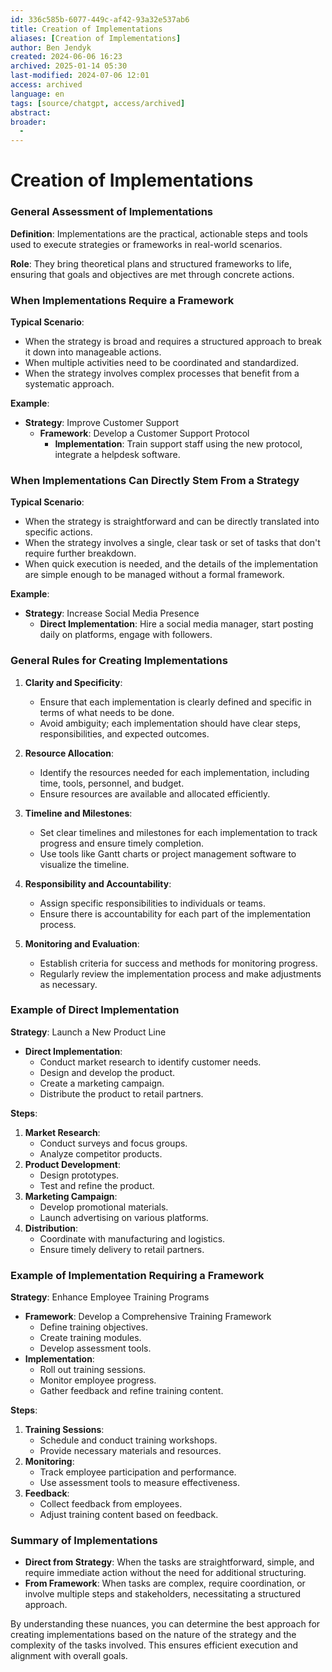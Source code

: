 ```yaml
---
id: 336c585b-6077-449c-af42-93a32e537ab6
title: Creation of Implementations
aliases: [Creation of Implementations]
author: Ben Jendyk
created: 2024-06-06 16:23
archived: 2025-01-14 05:30
last-modified: 2024-07-06 12:01
access: archived
language: en
tags: [source/chatgpt, access/archived]
abstract:
broader:
  - 
---
```


# Creation of Implementations

### General Assessment of Implementations

**Definition**: Implementations are the practical, actionable steps and tools used to execute strategies or frameworks in real-world scenarios.

**Role**: They bring theoretical plans and structured frameworks to life, ensuring that goals and objectives are met through concrete actions.

### When Implementations Require a Framework

**Typical Scenario**:
- When the strategy is broad and requires a structured approach to break it down into manageable actions.
- When multiple activities need to be coordinated and standardized.
- When the strategy involves complex processes that benefit from a systematic approach.

**Example**:
- **Strategy**: Improve Customer Support
  - **Framework**: Develop a Customer Support Protocol
	 - **Implementation**: Train support staff using the new protocol, integrate a helpdesk software.

### When Implementations Can Directly Stem From a Strategy

**Typical Scenario**:
- When the strategy is straightforward and can be directly translated into specific actions.
- When the strategy involves a single, clear task or set of tasks that don't require further breakdown.
- When quick execution is needed, and the details of the implementation are simple enough to be managed without a formal framework.

**Example**:
- **Strategy**: Increase Social Media Presence
  - **Direct Implementation**: Hire a social media manager, start posting daily on platforms, engage with followers.

### General Rules for Creating Implementations

1. **Clarity and Specificity**:
	- Ensure that each implementation is clearly defined and specific in terms of what needs to be done.
	- Avoid ambiguity; each implementation should have clear steps, responsibilities, and expected outcomes.

2. **Resource Allocation**:
	- Identify the resources needed for each implementation, including time, tools, personnel, and budget.
	- Ensure resources are available and allocated efficiently.

3. **Timeline and Milestones**:
	- Set clear timelines and milestones for each implementation to track progress and ensure timely completion.
	- Use tools like Gantt charts or project management software to visualize the timeline.

4. **Responsibility and Accountability**:
	- Assign specific responsibilities to individuals or teams.
	- Ensure there is accountability for each part of the implementation process.

5. **Monitoring and Evaluation**:
	- Establish criteria for success and methods for monitoring progress.
	- Regularly review the implementation process and make adjustments as necessary.

### Example of Direct Implementation

**Strategy**: Launch a New Product Line

- **Direct Implementation**:
  - Conduct market research to identify customer needs.
  - Design and develop the product.
  - Create a marketing campaign.
  - Distribute the product to retail partners.

**Steps**:
1. **Market Research**:
	- Conduct surveys and focus groups.
	- Analyze competitor products.
2. **Product Development**:
	- Design prototypes.
	- Test and refine the product.
3. **Marketing Campaign**:
	- Develop promotional materials.
	- Launch advertising on various platforms.
4. **Distribution**:
	- Coordinate with manufacturing and logistics.
	- Ensure timely delivery to retail partners.

### Example of Implementation Requiring a Framework

**Strategy**: Enhance Employee Training Programs

- **Framework**: Develop a Comprehensive Training Framework
  - Define training objectives.
  - Create training modules.
  - Develop assessment tools.
- **Implementation**:
  - Roll out training sessions.
  - Monitor employee progress.
  - Gather feedback and refine training content.

**Steps**:
1. **Training Sessions**:
	- Schedule and conduct training workshops.
	- Provide necessary materials and resources.
2. **Monitoring**:
	- Track employee participation and performance.
	- Use assessment tools to measure effectiveness.
3. **Feedback**:
	- Collect feedback from employees.
	- Adjust training content based on feedback.

### Summary of Implementations

- **Direct from Strategy**: When the tasks are straightforward, simple, and require immediate action without the need for additional structuring.
- **From Framework**: When tasks are complex, require coordination, or involve multiple steps and stakeholders, necessitating a structured approach.

By understanding these nuances, you can determine the best approach for creating implementations based on the nature of the strategy and the complexity of the tasks involved. This ensures efficient execution and alignment with overall goals.
